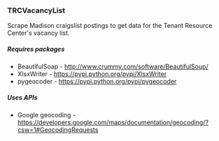 ### TRCVacancyList

Scrape Madison craigslist postings to get data for the Tenant Resource Center's vacancy list.

##### Requires packages
- BeautifulSoap - http://www.crummy.com/software/BeautifulSoup/
- XlsxWriter - https://pypi.python.org/pypi/XlsxWriter
- pygeocoder - https://pypi.python.org/pypi/pygeocoder

##### Uses APIs
- Google geocoding - https://developers.google.com/maps/documentation/geocoding/?csw=1#GeocodingRequests
	
